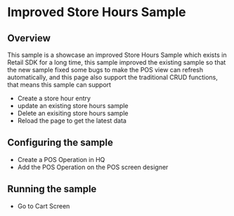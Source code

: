 # Improved Store Hours Sample
## Overview
This sample is a showcase an improved Store Hours Sample which exists in Retail SDK  for a long time, this sample improved the existing sample so that the new sample fixed some bugs to make the POS view can refresh automatically, and this page also support the traditional CRUD functions, that means this sample can support 
- Create a store hour entry
- update an existing store hours sample
- Delete an exisiting store hours sample
- Reload the page to get the latest data
## Configuring the sample
- Create a POS  Operation in HQ
- Add the POS Operation on the POS screen designer

## Running the sample
- Go to Cart Screen

